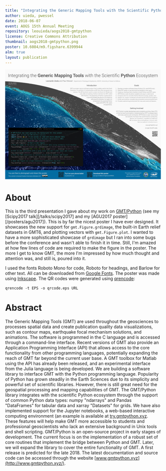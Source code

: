 ```yaml
---
title: "Integrating the Generic Mapping Tools with the Scientific Python Ecosystem"
author: uieda, pwessel
date: 2018-06-07
event: AOGS 15th Annual Meeting
repository: leouieda/aogs2018-gmtpython
license: Creative Commons Attribution
thumbnail: aogs2018-gmtpython.png
poster: 10.6084/m9.figshare.6399944
alm: true
layout: publication
---
```



![The poster presented at the meeting.](/images/poster-aogs2018.png)

# About

This is the third presentation I gave about my work on
[GMT/Python](http://www.gmtpython.xyz/) (see my [Scipy2017
talk][/talks/scipy2017] and my [AGU2017 poster][/posters/agu2017]).
This is by far the nicest poster I have ever designed.
It showcases the new support for `gmt.Figure.grdimage`, the built-in Earth
relief datasets in GMT6, and plotting vectors with `gmt.Figure.plot`.
I wanted to have a more sophisticated showcase of `grdimage` but I ran into
some bugs before the conference and wasn't able to finish it in time.
Still, I'm amazed at how few lines of code are required to make the figure in
the poster.
The more I get to know GMT, the more I'm impressed by how much thought and
attention was, and still is, poured into it.

I used the fonts Roboto Mono for code, Roboto for headings, and Barlow for
other text.
All can be downloaded from [Google Fonts](https://fonts.google.com/).
The poster was made using [Inkscape](https://inkscape.org/).
The QR codes were generated using [qrencode](https://github.com/fukuchi/libqrencode):

    qrencode -t EPS -o qrcode.eps URL


# Abstract

The Generic Mapping Tools (GMT) are used throughout the geosciences to
processes spatial data and create publication quality data visualizations, such
as contour maps, earthquake focal mechanism solutions, and animations. The
software is programmed in the C language and is accessed through a command-line
interface. Recent versions of GMT also provide an Application Programming
Interface (API) that allows access to the core functionality from other
programming languages, potentially expanding the reach of GMT far beyond the
current user base. A GMT toolbox for Matlab using the API has already been
released, and an experimental interface from the Julia language is being
developed. We are building a software library to interface GMT with the Python
programming language. Popularity of Python has grown steadily in the Earth
Sciences due to its simplicity and powerful set of scientific libraries.
However, there is still great need for the geospatial processing and mapping
capabilities of GMT. The GMT/Python library integrates with the scientific
Python ecosystem through the support of common Python data types: numpy
"ndarrays" and Pandas "DataFrames" for tabular data and xarray "Datasets" for
grids. We have also implemented support for the Jupyter notebooks, a web-based
interactive computing environment (an example is available at
[try.gmtpython.xyz](http://try.gmtpython.xyz/). These features will help make
GMT more accessible to students and professional geoscientists who lack an
extensive background in Unix tools and shell scripting. GMT/Python is an
open-source project in early stages of development. The current focus is on the
implementation of a robust set of core routines that implement the bridge
between Python and GMT. Later, we will expand the library to cover the entire
functionality of GMT. A first release is predicted for the late 2018. The
latest documentation and source code can be accessed through the website
[www.gmtpython.xyz](http://www.gmtpython.xyz/).

